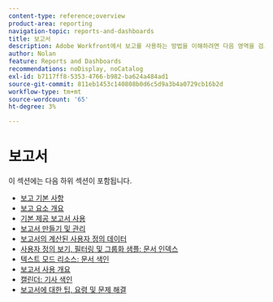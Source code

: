 ```yaml
---
content-type: reference;overview
product-area: reporting
navigation-topic: reports-and-dashboards
title: 보고서
description: Adobe Workfront에서 보고를 사용하는 방법을 이해하려면 다음 영역을 검토하십시오.
author: Nolan
feature: Reports and Dashboards
recommendations: noDisplay, noCatalog
exl-id: b7117ff8-5353-4766-b982-ba624a484ad1
source-git-commit: 811eb1453c140808b0d6c5d9a3b4a0729cb16b2d
workflow-type: tm+mt
source-wordcount: '65'
ht-degree: 3%

---
```


# 보고서

이 섹션에는 다음 하위 섹션이 포함됩니다.

* [보고 기본 사항](../../reports-and-dashboards/reports/reporting/reporting-basics.md)
* [보고 요소 개요](../../reports-and-dashboards/reports/reporting-elements/reporting-elements-overview.md)
* [기본 제공 보고서 사용](../../reports-and-dashboards/reports/using-built-in-reports/use-built-in-reports.md)
* [보고서 만들기 및 관리](../../reports-and-dashboards/reports/creating-and-managing-reports/create-manage-reports.md)
* [보고서의 계산된 사용자 정의 데이터](../../reports-and-dashboards/reports/calc-cstm-data-reports/calculated-custom-data-reports.md)
* [사용자 정의 보기, 필터링 및 그룹화 샘플: 문서 인덱스](../../reports-and-dashboards/reports/custom-view-filter-grouping-samples/custom-view-filter-grouping-samples.md)
* [텍스트 모드 리소스: 문서 색인](../../reports-and-dashboards/reports/text-mode/text-mode-resources.md)
* [보고서 사용 개요](../../reports-and-dashboards/reports/report-usage/report-usage-overview.md)
* [캘린더: 기사 색인](../../reports-and-dashboards/reports/calendars/calendars.md)
* [보고서에 대한 팁, 요령 및 문제 해결](../../reports-and-dashboards/reports/tips-tricks-and-troubleshooting/tips-troubleshooting-reports.md)

<!--outdated: For in-depth training on reports, see  [Basic Report Creation Program for the new Workfront experience](https://one.workfront.com/s/basic-report-creation-program).-->
